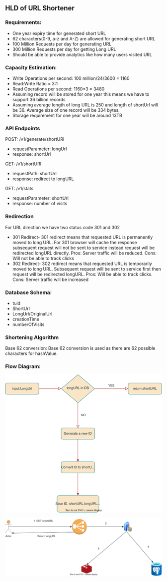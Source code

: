 ## HLD of URL Shortener

### Requirements:

- One year expiry time for generated short URL
- 62 characters(0-9, a-z and A-Z) are allowed for generating short URL
- 100 Million Requests per day for generating URL
- 300 Million Requests per day for getting Long URL
- Should be able to provide analytics like how many users visited URL

### Capacity Estimation:

- Write Operations per second: 100 million/24/3600 = 1160
- Read:Write Ratio = 3:1
- Read Operations per second: 1160*3 = 3480
- Assuming record will be stored for one year this means we have to support 36 billion records
- Assuming average length of long URL is 250 and length of shortUrl will be 36. Average size of one record will be 334
  bytes.
- Storage requirement for one year will be around 13TB

### API Endpoints

POST: /v1/generate/shortURl

- requestParameter: longUrl
- response: shortUrl

GET: /v1/shortURl

- requestPath: shortUrl
- response: redirect to longURL

GET: /v1/stats

- requestParameter: shortUrl
- response: number of visits

### Redirection

For URL direction we have two status code 301 and 302

- 301 Redirect- 301 redirect means that requested URL is permanently moved to long URL. For 301 browser will cache the
  response subsequent request will not be sent to service instead request will be redirected longURL directly. Pros:
  Server traffic will be reduced. Cons: Will not be able to track clicks
- 302 Redirect- 302 redirect means that requested URL is temporarily moved to long URL. Subsequent request will be sent
  to service first then request will be redirected longURL. Pros: Will be able to track clicks. Cons: Server traffic
  will be increased

### Database Schema:
- tuid
- ShortUrl
- LongUrl/OriginalUrl
- creationTime
- numberOfVisits

### Shortening Algorithm
Base 62 conversion:
Base 62 conversion is used as there are 62 possible characters for hashValue.

### Flow Diagram:
![Flow Chart](flowchart.drawio.svg)

![Request Flow](request.drawio.svg)

